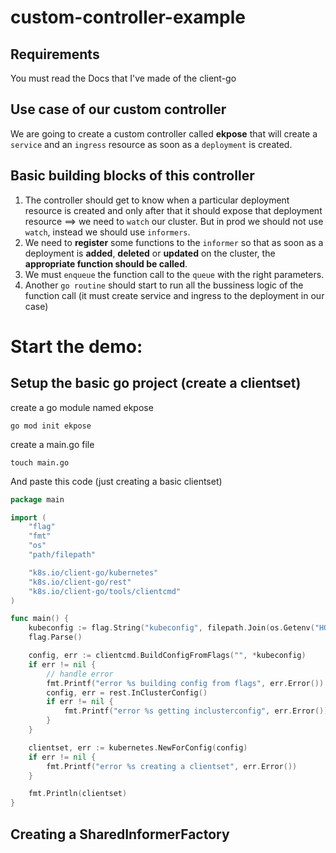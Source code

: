 # custom-controller-example

## Requirements

You must read the Docs that I've made of the client-go

## Use case of our custom controller

We are going to create a custom controller called **ekpose** that will create a `service` and an `ingress` resource as soon as a `deployment` is created.

## Basic building blocks of this controller

1. The controller should get to know when a particular deployment resource is created and only after that it should expose that deployment resource ==> we need to `watch` our cluster. But in prod we should not use `watch`, instead we should use `informers`.
2. We need to **register** some functions to the `informer` so that as soon as a deployment is **added**, **deleted** or **updated** on the cluster, the **appropriate function should be called**.
3. We must `enqueue` the function call to the `queue` with the right parameters.
4. Another `go routine` should start to run all the bussiness logic of the function call (it must create service and ingress to the deployment in our case)

# Start the demo:

## Setup the basic go project (create a clientset)

create a go module named ekpose

`go mod init ekpose`

create a main.go file

`touch main.go`

And paste this code (just creating a basic clientset)

```go
package main

import (
	"flag"
	"fmt"
	"os"
	"path/filepath"

	"k8s.io/client-go/kubernetes"
	"k8s.io/client-go/rest"
	"k8s.io/client-go/tools/clientcmd"
)

func main() {
	kubeconfig := flag.String("kubeconfig", filepath.Join(os.Getenv("HOME"), ".kube", "config"), "Location to your kubeconfig file")
	flag.Parse()

	config, err := clientcmd.BuildConfigFromFlags("", *kubeconfig)
	if err != nil {
		// handle error
		fmt.Printf("error %s building config from flags", err.Error())
		config, err = rest.InClusterConfig()
		if err != nil {
			fmt.Printf("error %s getting inclusterconfig", err.Error())
		}
	}

	clientset, err := kubernetes.NewForConfig(config)
	if err != nil {
		fmt.Printf("error %s creating a clientset", err.Error())
	}

	fmt.Println(clientset)
}

```

## Creating a SharedInformerFactory


